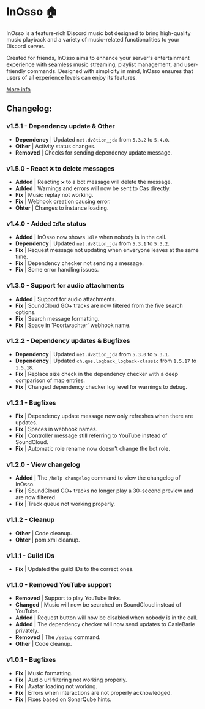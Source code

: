 # InOsso 🏠
InOsso is a feature-rich Discord music bot designed to bring high-quality music playback and a variety of music-related functionalities to your Discord server.

Created for friends, InOsso aims to enhance your server's entertainment experience with seamless music streaming, playlist management, and user-friendly commands. Designed with simplicity in mind, InOsso ensures that users of all experience levels can enjoy its features.

[More info](https://www.casiebarie.dev/discord/inosso/)

## Changelog:
### v1.5.1 - Dependency update & Other
- **Dependency** | Updated `net.dv8tion_jda` from `5.3.2` to `5.4.0`.
- **Other** | Activity status changes.
- **Removed** | Checks for sending dependency update message.

### v1.5.0 - React `❌` to delete messages
- **Added** | Reacting `❌` to a bot message will delete the message.
- **Added** | Warnings and errors will now be sent to Cas directly.
- **Fix** | Music replay not working.
- **Fix** | Webhook creation causing error.
- **Ohter** | Changes to instance loading.

### v1.4.0 - Added `Idle` status
- **Added** | InOsso now shows `Idle` when nobody is in the call.
- **Dependency** | Updated `net.dv8tion_jda` from `5.3.1` to `5.3.2`.
- **Fix** | Request message not updating when enveryone leaves at the same time.
- **Fix** | Dependency checker not sending a message.
- **Fix** | Some error handling issues.

### v1.3.0 - Support for audio attachments
- **Added** | Support for audio attachments.
- **Fix** | SoundCloud GO+ tracks are now filtered from the five search options.
- **Fix** | Search message formatting.
- **Fix** | Space in 'Poortwachter' webhook name.

### v1.2.2 - Dependency updates & Bugfixes
- **Dependency** | Updated `net.dv8tion_jda` from `5.3.0` to `5.3.1`.
- **Dependency** | Updated `ch.qos.logback_logback-classic` from `1.5.17` to `1.5.18`.
- **Fix** | Replace size check in the dependency checker with a deep comparison of map entries.
- **Fix** | Changed dependency checker log level for warnings to debug.

### v1.2.1 - Bugfixes
- **Fix** | Dependency update message now only refreshes when there are updates.
- **Fix** | Spaces in webhook names.
- **Fix** | Controller message still referring to YouTube instead of SoundCloud.
- **Fix** | Automatic role rename now doesn't change the bot role.

### v1.2.0 - View changelog
- **Added** | The `/help changelog` command to view the changelog of InOsso.
- **Fix** | SoundCloud GO+ tracks no longer play a 30-second preview and are now filtered.
- **Fix** | Track queue not working properly.

### v1.1.2 - Cleanup
- **Other** | Code cleanup.
- **Ohter** | pom.xml cleanup.

### v1.1.1 - Guild IDs
- **Fix** | Updated the guild IDs to the correct ones.

### v1.1.0 - Removed YouTube support
- **Removed** | Support to play YouTube links.
- **Changed** | Music will now be searched on SoundCloud instead of YouTube.
- **Added** | Request button will now be disabled when nobody is in the call.
- **Added** | The dependency checker will now send updates to CasieBarie privately.
- **Removed** | The `/setup` command.
- **Other** | Code cleanup.

### v1.0.1 - Bugfixes
- **Fix** | Music formatting.
- **Fix** | Audio url filtering not working properly.
- **Fix** | Avatar loading not working.
- **Fix** | Errors when interactions are not properly acknowledged.
- **Fix** | Fixes based on SonarQube hints.